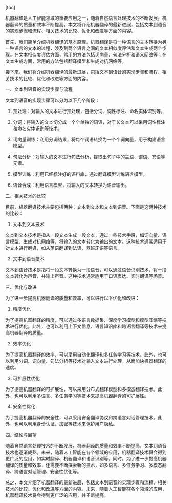 
[toc]                    
                
                
机器翻译是人工智能领域的重要应用之一，随着自然语言处理技术的不断发展，机器翻译的质量和效率不断提高。本文将介绍机器翻译的最新进展，包括文本到语音的实现步骤和流程、相关技术的比较、优化和改进等方面的内容。

首先，我们简单介绍机器翻译的基本原理。机器翻译是将一种语言的文本转换为另一种语言的文本的过程，涉及到两个语言之间的文本相似度评估和文本生成两个步骤。在文本相似度评估方面，常用的方法包括词向量、句法分析和语义网络等；在文本生成方面，常用的方法包括翻译模型和生成对抗网络等。

接下来，我们将介绍机器翻译的最新进展，包括文本到语音的实现步骤和流程、相关技术的比较、优化和改进等方面的内容。

一、文本到语音的实现步骤与流程

文本到语音的实现步骤可以分为以下几个阶段：

1. 预处理：对输入的文本进行预处理，包括分词、词性标注、命名实体识别等。

2. 分词：将输入的文本切分成一个个单独的词语，对于长文本可以采用词性标注和命名实体识别等技术。

3. 词向量训练：利用分词结果，将每个词语转换为一个个词向量，用于构建语言模型。

4. 句法分析：对输入的文本进行句法分析，提取出句子中的主语、谓语、宾语等元素。

5. 模型训练：利用已经标注好的语料库，通过翻译模型训练语言模型。

6. 语音合成：利用语言模型，将输入的文本转换为语音输出。

二、相关技术的比较

目前，机器翻译技术主要包括两种：文本到文本和文本到语音。下面是这两种技术的比较：

1. 文本到文本技术

文本到文本技术是指从一段文本生成一段文本，通过一些技术手段，如词向量、语言模型、生成对抗网络等，将输入的文本转化为输出的文本。这种技术通常适用于对文本进行翻译，如从英语翻译到法语、西班牙语等语言。

2. 文本到语音技术

文本到语音技术是指将一段文本转换为一段语音，可以通过语音识别技术，将一段文本转化为声音，并输出声音。这种技术通常适用于口语表达、实时翻译等场景。

三、优化与改进

为了进一步提高机器翻译的质量和效率，可以进行以下优化和改进：

1. 精度优化

为了提高机器翻译的精度，可以通过多语言数据集、深度学习模型和模型压缩等技术进行优化。此外，也可以利用上下文信息、语言知识库和跨语言翻译等技术来提高机器翻译的质量。

2. 效率优化

为了提高机器翻译的效率，可以采用自动化翻译和多任务学习等技术。此外，也可以利用分词、词向量、句法分析等技术对输入文本进行处理，从而加快机器翻译的速度。

3. 可扩展性优化

为了提高机器翻译的可扩展性，可以采用分布式翻译模型和多模态翻译技术。此外，也可以利用多语言、多任务学习等技术来提高机器翻译的可扩展性。

4. 安全性优化

为了提高机器翻译的安全性，可以采用安全翻译协议和跨语言对话管理技术。此外，也可以利用身份认证、加密等技术来保护用户隐私。

四、结论与展望

随着自然语言处理技术的不断发展，机器翻译的质量和效率不断提高，文本到语音技术也逐渐成熟。未来，随着人工智能在各个领域的应用，机器翻译技术将会得到更广泛的应用，如实时翻译、机器翻译和语音识别等。同时，为了进一步提高机器翻译的质量和效率，还需要不断探索新的技术，如多语言、多任务学习、多模态翻译、跨语言对话管理、安全性优化等。

总之，本文介绍了机器翻译的最新进展，包括文本到语音的实现步骤和流程、相关技术的比较、优化和改进等方面的内容。未来，随着人工智能在各个领域的应用，机器翻译技术将会得到更广泛的应用，并不断提高。

